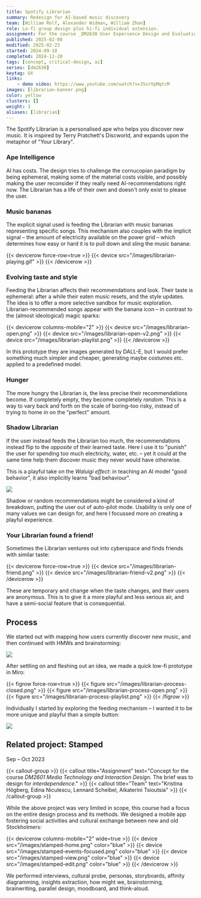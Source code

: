 ```yaml
---
title: Spotify Librarian
summary: Redesign for AI-based music discovery
team: [William Rolf, Alexander Widman, William Zhan]
role: Lo-fi group design plus hi-fi individual extension.
assignment: For the course _DM2630 User Experience Design and Evaluation_. The challenge was to "serve music discovery behaviors using AI on new or existing surfaces based on both implicit and explicit signals".
published: 2025-02-08
modified: 2025-02-23
started: 2024-09-18
completed: 2024-12-20
tags: [concept, critical-design, ai]
series: [dm2630]
keytag: UX
links:
    - demo video: https://www.youtube.com/watch?v=35srVpMqtcM
images: [librarian-banner.png]
color: yellow
clusters: []
weight: 3
aliases: [librarian]
---
```


The Spotify Librarian is a personalised ape who helps you discover new music. It is inspired by Terry Pratchett's Discworld, and expands upon the metaphor of "Your Library".

### Ape Intelligence

AI has costs. The design tries to challenge the cornucopian paradigm by being ephemeral, making some of the material costs visible, and possibly making the user reconsider if they really need AI-recommendations right now. The Librarian has a life of their own and doesn't only exist to please the user.

### Music bananas

The explicit signal used is feeding the Librarian with music bananas representing specific songs. This mechanism also couples with the implicit signal – the amount of electricity available on the power grid – which determines how easy or hard it is to pull down and sling the music banana:

{{< devicerow force-row=true >}}
    {{< device src="/images/librarian-playing.gif" >}}
{{< /devicerow >}}

### Evolving taste and style

Feeding the Librarian affects their recommendations and look. Their taste is ephemeral: after a while their eaten music resets, and the style updates. The idea is to offer a more selective sandbox for music exploration. Librarian-recommended songs appear with the banana icon – in contrast to the (almost ideological) magic sparks:

{{< devicerow columns-mobile="2" >}}
    {{< device src="/images/librarian-open.png" >}}
    {{< device src="/images/librarian-open-v2.png" >}}
    {{< device src="/images/librarian-playlist.png" >}}
{{< /devicerow >}}

In this prototype they are images generated by DALL-E, but I would prefer something much simpler and cheaper, generating maybe costumes etc. applied to a predefined model.

### Hunger

The more hungry the Librarian is, the less precise their recommendations become. If completely empty, they become completely _random_. This is a way to vary back and forth on the scale of boring–too risky, instead of trying to home in on the "perfect" amount.

### Shadow Librarian

If the user instead feeds the Librarian too much, the recommendations instead flip to the _opposite_ of their learned taste. Here I use it to "punish" the user for spending too much electricity, water, etc. – yet it could at the same time help them discover music they never would have otherwise.

This is a playful take on the _Waluigi effect_: in teaching an AI model "good behavior", it also implicitly learns "bad behaviour".

![](/images/librarian-shadow.jpg)

Shadow or random recommendations might be considered a kind of breakdown, putting the user out of auto-pilot mode. Usability is only one of many values we can design for, and here I focussed more on creating a playful experience.

### Your Librarian found a friend!

Sometimes the Librarian ventures out into cyberspace and finds friends with similar taste:

{{< devicerow force-row=true >}}
    {{< device src="/images/librarian-friend.png" >}}
    {{< device src="/images/librarian-friend-v2.png" >}}
{{< /devicerow >}}

These are temporary and change when the taste changes, and their users are anonymous. This is to give it a more playful and less serious air, and have a semi-social feature that is consequential.

## Process

We started out with mapping how users currently discover new music, and then continued with HMWs and brainstorming:

![](/images/librarian-ideation.png)

After settling on and fleshing out an idea, we made a quick low-fi prototype in Miro:

{{< figrow force-row=true >}}
    {{< figure src="/images/librarian-process-closed.png" >}}
    {{< figure src="/images/librarian-process-open.png" >}}
    {{< figure src="/images/librarian-process-playlist.png" >}}
{{< /figrow >}}

Individually I started by exploring the feeding mechanism – I wanted it to be more unique and playful than a simple button:

![](/images/librarian-sketch.jpg)

## Related project: Stamped

<p class="caption">Sep – Oct 2023</p>

{{< callout-group >}}
    {{< callout title="Assignment" text="Concept for the course _DM2601 Media Technology and Interaction Design_. The brief was to design for _interdependence_." >}}
    {{< callout title="Team" text="Kristina Högberg, Edina Niculescu, Lennard Scheibel, Aikaterini Tsioutsia" >}}
{{< /callout-group >}}

While the above project was very limited in scope, this course had a focus on the entire design process and its methods. We designed a mobile app fostering social activities and cultural exchange between new and old Stockholmers:

{{< devicerow columns-mobile="2" wide=true >}}
    {{< device src="/images/stamped-home.png" color="blue" >}}
    {{< device src="/images/stamped-events-focused.png" color="blue" >}}
    {{< device src="/images/stamped-view.png" color="blue" >}}
    {{< device src="/images/stamped-edit.png" color="blue" >}}
{{< /devicerow >}}

We performed interviews, cultural probe, personas, storyboards, affinity diagramming, insights extraction, how might we, brainstorming, brainwriting, parallel design, moodboard, and think-aloud.
